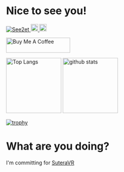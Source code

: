 # Nice to see you!

<p align="left">
  <a href="https://github.com/See2et/See2et/">
    <img src="https://komarev.com/ghpvc/?username=See2et" alt="See2et" />
  </a>
  <a href="http://twitter.com/See2et">
    <img height="20" src="https://img.shields.io/twitter/follow/See2et?label=Twitter&logo=twitter&style=flat" />
  </a>
  <a href="https://github.com/See2et">
    <img height="20" src="https://img.shields.io/github/followers/See2et?label=follow&logo=github&style=flat" />
  </a>
</p>

<a href="https://www.buymeacoffee.com/see2et" target="_blank"><img src="https://cdn.buymeacoffee.com/buttons/default-orange.png" alt="Buy Me A Coffee" height="41" width="174"></a>


<p align="left"> 
  <img alt="Top Langs" height="150px" src="https://github-readme-stats.vercel.app/api/top-langs/?username=See2et&layout=compact&show_icons=true&theme=onedark" />
  <img alt="github stats" height="150px" src="https://github-readme-stats.vercel.app/api?username=See2et&theme=onedark&show_icons=ture" />
</p>

[![trophy](https://github-profile-trophy.vercel.app/?username=see2et&theme=onedark&column=7)](https://github.com/ryo-ma/github-profile-trophy)

# What are you doing?

I'm committing for [SuteraVR](https://github.com/SuteraVR/SuteraVR)
